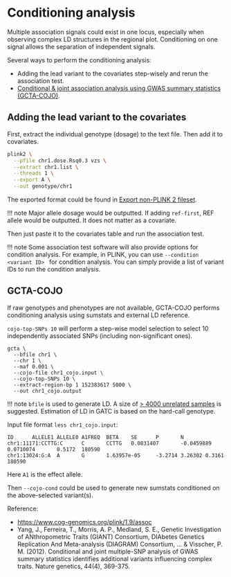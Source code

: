 # Conditioning analysis

Multiple association signals could exist in one locus, especially when observing complex LD structures in the regional plot.
Conditioning on one signal allows the separation of independent signals.

Several ways to perform the conditioning analysis:

- Adding the lead variant to the covariates step-wisely and rerun the association test.
- [Conditional & joint association analysis using GWAS summary statistics (GCTA-COJO)](https://www.nature.com/articles/ng.2213).

## Adding the lead variant to the covariates

First, extract the individual genotype (dosage) to the text file. Then add it to covariates.

```sh
plink2 \
  --pfile chr1.dose.Rsq0.3 vzs \
  --extract chr1.list \
  --threads 1 \
  --export A \
  --out genotype/chr1
```

The exported format could be found in [Export non-PLINK 2 fileset](https://www.cog-genomics.org/plink/2.0/data#export).

!!! note
    Major allele dosage would be outputted. If adding `ref-first`, REF allele would be outputted. It does not matter as a covariate.

Then just paste it to the covariates table and run the association test.

!!! note
    Some association test software will also provide options for condition analysis. For example, in PLINK, you can use `--condition <variant ID> ` for condition analysis. You can simply provide a list of variant IDs to run the condition analysis.

## GCTA-COJO

If raw genotypes and phenotypes are not available, GCTA-COJO performs conditioning analysis using sumstats and external LD reference.

`cojo-top-SNPs 10` will perform a step-wise model selection to select 10 independently associated SNPs (including non-significant ones).

```
gcta \
  --bfile chr1 \
  --chr 1 \
  --maf 0.001 \
  --cojo-file chr1_cojo.input \
  --cojo-top-SNPs 10 \
  --extract-region-bp 1 152383617 5000 \
  --out chr1_cojo.output
```

!!! note
    `bfile` is used to generate LD. A size of [> 4000 unrelated samples](https://yanglab.westlake.edu.cn/software/gcta/#COJO) is suggested. Estimation of LD in GATC is based on the hard-call genotype.

Input file format `less chr1_cojo.input`:
```
ID      ALLELE1 ALLELE0 A1FREQ  BETA    SE      P       N
chr1:11171:CCTTG:C      C       CCTTG   0.0831407       -0.0459889      0.0710074       0.5172  180590
chr1:13024:G:A  A       G       1.63957e-05     -3.2714 3.26302 0.3161  180590
```
Here `A1` is the effect allele. 

Then `--cojo-cond` could be used to generate new sumstats conditioned on the above-selected variant(s).

Reference:

- https://www.cog-genomics.org/plink/1.9/assoc
- Yang, J., Ferreira, T., Morris, A. P., Medland, S. E., Genetic Investigation of ANthropometric Traits (GIANT) Consortium, DIAbetes Genetics Replication And Meta-analysis (DIAGRAM) Consortium, ... & Visscher, P. M. (2012). Conditional and joint multiple-SNP analysis of GWAS summary statistics identifies additional variants influencing complex traits. Nature genetics, 44(4), 369-375.




